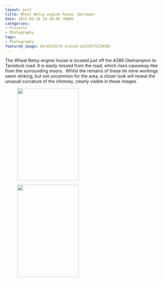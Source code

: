 ```yaml
---
layout: post
title: Wheal Betsy engine house, Dartmoor
date: 2015-04-18 14:38:00 +0000
categories:
- Projects
- Photography
tags:
- Photography
featured_image: 04/DSC0174-scaled-e1670575139502
---
```

The Wheal Betsy engine house is located just off the A386 Okehampton to Tavistock road. It is easily missed from the road, which rises causeway-like from the surrounding moors.  Whilst the remains of these tin mine workings seem striking, but not uncommon for the area, a closer look will reveal the unusual curvature of the chimney, clearly visible in these images.

<div class="gallery">

<figure><a href="https://res.cloudinary.com/circleseven/image/upload/q_auto,f_auto/2022/12/DSC0174"><img src="https://res.cloudinary.com/circleseven/image/upload/q_auto,f_auto/2022/12/DSC0174" width="199" height="300" alt="" loading="lazy"></a></figure>
<figure><a href="https://res.cloudinary.com/circleseven/image/upload/q_auto,f_auto/DSC0171"><img src="https://res.cloudinary.com/circleseven/image/upload/q_auto,f_auto/DSC0171" width="199" height="300" alt="" loading="lazy"></a></figure>

</div>
